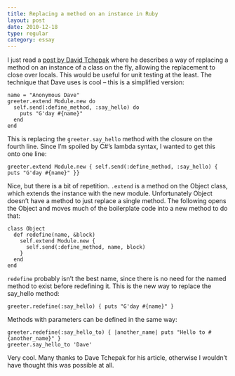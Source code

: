 ```yaml
---
title: Replacing a method on an instance in Ruby
layout: post
date: 2010-12-18
type: regular
category: essay
---
```


I just read a [post by David Tchepak](http://www.davesquared.net/2010/12/revisting-replacing-ruby-instance.html) where he describes a way of replacing a method on an instance of a class on the fly, allowing the replacement to close over locals. This would be useful for unit testing at the least. The technique that Dave uses is cool – this is a simplified version:

	name = "Anonymous Dave"
	greeter.extend Module.new do
	  self.send(:define_method, :say_hello) do
	    puts "G'day #{name}"
	  end
	end

This is replacing the `greeter.say_hello` method with the closure on the fourth line. Since I’m spoiled by C#’s lambda syntax, I wanted to get this onto one line:

	greeter.extend Module.new { self.send(:define_method, :say_hello) { puts "G'day #{name}" }}

Nice, but there is a bit of repetition. `.extend` is a method on the Object class, which extends the instance with the new module. Unfortunately Object doesn’t have a method to just replace a single method. The following opens the Object and moves much of the boilerplate code into a new method to do that:

	class Object
	  def redefine(name, &block)
	    self.extend Module.new {
	      self.send(:define_method, name, block)
	    }
	  end
	end

`redefine` probably isn’t the best name, since there is no need for the named method to exist before redefining it. This is the new way to replace the say_hello method:

	greeter.redefine(:say_hello) { puts "G'day #{name}" }

Methods with parameters can be defined in the same way:

	greeter.redefine(:say_hello_to) { |another_name| puts "Hello to #{another_name}" }
	greeter.say_hello_to 'Dave'

Very cool. Many thanks to Dave Tchepak for his article, otherwise I wouldn’t have thought this was possible at all.
